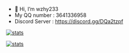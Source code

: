 - 👋 Hi, I’m wzhy233
- My QQ number : 3641336958
- Discord Server : https://discord.gg/DQa2tzpf


[![stats](https://github-readme-stats.vercel.app/api?username=wzhy233&show_icons=true&theme=moltack)](https://github.com/wzhy233)


[![stats](https://github-readme-stats.vercel.app/api?username=chloride-dev&show_icons=true&theme=moltack)](https://github.com/chloride-dev)
